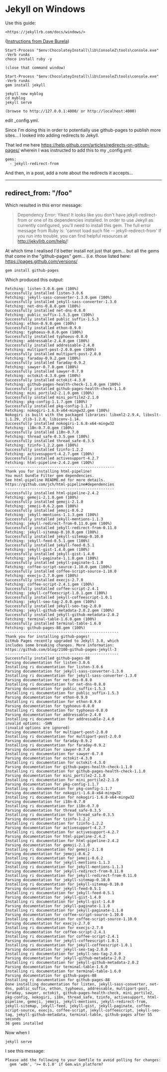 # Jekyll on Windows

Use this guide:
    
    <https://jekyllrb.com/docs/windows/>
    
([Instructions from Dave Burela](https://davidburela.wordpress.com/2015/11/28/easily-install-jekyll-on-windows-with-3-command-prompt-entries-and-chocolatey/))


    Start-Process "$env:ChocolateyInstall\lib\ConsoleZ\tools\console.exe" -Verb runAs
    choco install ruby -y
    
    (close that command window)
    
    Start-Process "$env:ChocolateyInstall\lib\ConsoleZ\tools\console.exe" -Verb runAs
    gem install jekyll
    
    jekyll new myblog
    cd myblog
    jekyll serve
    
    (browse to http://127.0.0.1:4000/ or http://localhost:4000)
    
    
edit _config.yml.    



Since I'm doing this in order to potentially use github-pages to publish more sites... I looked into adding redirects to Jekyll.

That led me here <https://help.github.com/articles/redirects-on-github-pages/> wherein I was instructed to add this to my _config.yml:

    gems:
      - jekyll-redirect-from
    

And then, in a post, add a note about the redirects it accepts...

---
redirect_from: "/foo"
---
    
Which resulted in this error message:

> Dependency Error: Yikes! It looks like you don't have jekyll-redirect-from or one of its dependencies installed. In order to use Jekyll as currently configured, you'll need to install this gem. The full error message from Ruby is: 'cannot load such file -- jekyll-redirect-from' If you run into trouble, you can find helpful resources at http://jekyllrb.com/help/!

At which time I realised I'd better install not just that gem... but all the gems that come in the "github-pages" gem... (i.e. those listed here: <https://pages.github.com/versions/>

    gem install github-pages

    
    
    
Which produced this output:

    Fetching: listen-3.0.6.gem (100%)
    Successfully installed listen-3.0.6
    Fetching: jekyll-sass-converter-1.3.0.gem (100%)
    Successfully installed jekyll-sass-converter-1.3.0
    Fetching: net-dns-0.8.0.gem (100%)
    Successfully installed net-dns-0.8.0
    Fetching: public_suffix-1.5.3.gem (100%)
    Successfully installed public_suffix-1.5.3
    Fetching: ethon-0.9.0.gem (100%)
    Successfully installed ethon-0.9.0
    Fetching: typhoeus-0.8.0.gem (100%)
    Successfully installed typhoeus-0.8.0
    Fetching: addressable-2.4.0.gem (100%)
    Successfully installed addressable-2.4.0
    Fetching: multipart-post-2.0.0.gem (100%)
    Successfully installed multipart-post-2.0.0
    Fetching: faraday-0.9.2.gem (100%)
    Successfully installed faraday-0.9.2
    Fetching: sawyer-0.7.0.gem (100%)
    Successfully installed sawyer-0.7.0
    Fetching: octokit-4.3.0.gem (100%)
    Successfully installed octokit-4.3.0
    Fetching: github-pages-health-check-1.1.0.gem (100%)
    Successfully installed github-pages-health-check-1.1.0
    Fetching: mini_portile2-2.1.0.gem (100%)
    Successfully installed mini_portile2-2.1.0
    Fetching: pkg-config-1.1.7.gem (100%)
    Successfully installed pkg-config-1.1.7
    Fetching: nokogiri-1.6.8-x64-mingw32.gem (100%)
    Nokogiri is built with the packaged libraries: libxml2-2.9.4, libxslt-1.1.29, zlib-1.2.8, libiconv-1.14.
    Successfully installed nokogiri-1.6.8-x64-mingw32
    Fetching: i18n-0.7.0.gem (100%)
    Successfully installed i18n-0.7.0
    Fetching: thread_safe-0.3.5.gem (100%)
    Successfully installed thread_safe-0.3.5
    Fetching: tzinfo-1.2.2.gem (100%)
    Successfully installed tzinfo-1.2.2
    Fetching: activesupport-4.2.7.gem (100%)
    Successfully installed activesupport-4.2.7
    Fetching: html-pipeline-2.4.2.gem (100%)
    -------------------------------------------------
    Thank you for installing html-pipeline!
    You must bundle Filter gem dependencies.
    See html-pipeline README.md for more details.
    https://github.com/jch/html-pipeline#dependencies
    -------------------------------------------------
    Successfully installed html-pipeline-2.4.2
    Fetching: gemoji-2.1.0.gem (100%)
    Successfully installed gemoji-2.1.0
    Fetching: jemoji-0.6.2.gem (100%)
    Successfully installed jemoji-0.6.2
    Fetching: jekyll-mentions-1.1.3.gem (100%)
    Successfully installed jekyll-mentions-1.1.3
    Fetching: jekyll-redirect-from-0.11.0.gem (100%)
    Successfully installed jekyll-redirect-from-0.11.0
    Fetching: jekyll-sitemap-0.10.0.gem (100%)
    Successfully installed jekyll-sitemap-0.10.0
    Fetching: jekyll-feed-0.5.1.gem (100%)
    Successfully installed jekyll-feed-0.5.1
    Fetching: jekyll-gist-1.4.0.gem (100%)
    Successfully installed jekyll-gist-1.4.0
    Fetching: jekyll-paginate-1.1.0.gem (100%)
    Successfully installed jekyll-paginate-1.1.0
    Fetching: coffee-script-source-1.10.0.gem (100%)
    Successfully installed coffee-script-source-1.10.0
    Fetching: execjs-2.7.0.gem (100%)
    Successfully installed execjs-2.7.0
    Fetching: coffee-script-2.4.1.gem (100%)
    Successfully installed coffee-script-2.4.1
    Fetching: jekyll-coffeescript-1.0.1.gem (100%)
    Successfully installed jekyll-coffeescript-1.0.1
    Fetching: jekyll-seo-tag-2.0.0.gem (100%)
    Successfully installed jekyll-seo-tag-2.0.0
    Fetching: jekyll-github-metadata-2.0.2.gem (100%)
    Successfully installed jekyll-github-metadata-2.0.2
    Fetching: terminal-table-1.6.0.gem (100%)
    Successfully installed terminal-table-1.6.0
    Fetching: github-pages-88.gem (100%)
    ---------------------------------------------------
    Thank you for installing github-pages!
    GitHub Pages recently upgraded to Jekyll 3.0, which
    includes some breaking changes. More information:
    https://github.com/blog/2100-github-pages-jekyll-3
    ---------------------------------------------------
    Successfully installed github-pages-88
    Parsing documentation for listen-3.0.6
    Installing ri documentation for listen-3.0.6
    Parsing documentation for jekyll-sass-converter-1.3.0
    Installing ri documentation for jekyll-sass-converter-1.3.0
    Parsing documentation for net-dns-0.8.0
    Installing ri documentation for net-dns-0.8.0
    Parsing documentation for public_suffix-1.5.3
    Installing ri documentation for public_suffix-1.5.3
    Parsing documentation for ethon-0.9.0
    Installing ri documentation for ethon-0.9.0
    Parsing documentation for typhoeus-0.8.0
    Installing ri documentation for typhoeus-0.8.0
    Parsing documentation for addressable-2.4.0
    Installing ri documentation for addressable-2.4.0
    invalid options: -SHN
    (invalid options are ignored)
    Parsing documentation for multipart-post-2.0.0
    Installing ri documentation for multipart-post-2.0.0
    Parsing documentation for faraday-0.9.2
    Installing ri documentation for faraday-0.9.2
    Parsing documentation for sawyer-0.7.0
    Installing ri documentation for sawyer-0.7.0
    Parsing documentation for octokit-4.3.0
    Installing ri documentation for octokit-4.3.0
    Parsing documentation for github-pages-health-check-1.1.0
    Installing ri documentation for github-pages-health-check-1.1.0
    Parsing documentation for mini_portile2-2.1.0
    Installing ri documentation for mini_portile2-2.1.0
    Parsing documentation for pkg-config-1.1.7
    Installing ri documentation for pkg-config-1.1.7
    Parsing documentation for nokogiri-1.6.8-x64-mingw32
    Installing ri documentation for nokogiri-1.6.8-x64-mingw32
    Parsing documentation for i18n-0.7.0
    Installing ri documentation for i18n-0.7.0
    Parsing documentation for thread_safe-0.3.5
    Installing ri documentation for thread_safe-0.3.5
    Parsing documentation for tzinfo-1.2.2
    Installing ri documentation for tzinfo-1.2.2
    Parsing documentation for activesupport-4.2.7
    Installing ri documentation for activesupport-4.2.7
    Parsing documentation for html-pipeline-2.4.2
    Installing ri documentation for html-pipeline-2.4.2
    Parsing documentation for gemoji-2.1.0
    Installing ri documentation for gemoji-2.1.0
    Parsing documentation for jemoji-0.6.2
    Installing ri documentation for jemoji-0.6.2
    Parsing documentation for jekyll-mentions-1.1.3
    Installing ri documentation for jekyll-mentions-1.1.3
    Parsing documentation for jekyll-redirect-from-0.11.0
    Installing ri documentation for jekyll-redirect-from-0.11.0
    Parsing documentation for jekyll-sitemap-0.10.0
    Installing ri documentation for jekyll-sitemap-0.10.0
    Parsing documentation for jekyll-feed-0.5.1
    Installing ri documentation for jekyll-feed-0.5.1
    Parsing documentation for jekyll-gist-1.4.0
    Installing ri documentation for jekyll-gist-1.4.0
    Parsing documentation for jekyll-paginate-1.1.0
    Installing ri documentation for jekyll-paginate-1.1.0
    Parsing documentation for coffee-script-source-1.10.0
    Installing ri documentation for coffee-script-source-1.10.0
    Parsing documentation for execjs-2.7.0
    Installing ri documentation for execjs-2.7.0
    Parsing documentation for coffee-script-2.4.1
    Installing ri documentation for coffee-script-2.4.1
    Parsing documentation for jekyll-coffeescript-1.0.1
    Installing ri documentation for jekyll-coffeescript-1.0.1
    Parsing documentation for jekyll-seo-tag-2.0.0
    Installing ri documentation for jekyll-seo-tag-2.0.0
    Parsing documentation for jekyll-github-metadata-2.0.2
    Installing ri documentation for jekyll-github-metadata-2.0.2
    Parsing documentation for terminal-table-1.6.0
    Installing ri documentation for terminal-table-1.6.0
    Parsing documentation for github-pages-88
    Installing ri documentation for github-pages-88
    Done installing documentation for listen, jekyll-sass-converter, net-dns, public_suffix, ethon, typhoeus, addressable, multipart-post, faraday, sawyer, octokit, github-pages-health-check, mini_portile2, pkg-config, nokogiri, i18n, thread_safe, tzinfo, activesupport, html-pipeline, gemoji, jemoji, jekyll-mentions, jekyll-redirect-from, jekyll-sitemap, jekyll-feed, jekyll-gist, jekyll-paginate, coffee-script-source, execjs, coffee-script, jekyll-coffeescript, jekyll-seo-tag, jekyll-github-metadata, terminal-table, github-pages after 55 seconds
    36 gems installed    
    

Now when I 

    jekyll serve 

I see this message:    
  
    Please add the following to your Gemfile to avoid polling for changes:
      gem 'wdm', '>= 0.1.0' if Gem.win_platform?    

